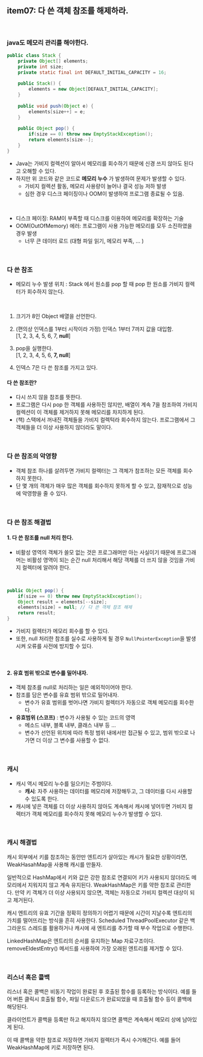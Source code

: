 ## item07: 다 쓴 객체 참조를 해제하라.

<br/>

### java도 메모리 관리를 해야한다.

```java
public class Stack {
	private Object[] elements;
	private int size;
	private static final int DEFAULT_INITIAL_CAPACITY = 16;
	
	public Stack() {
		elements = new Object[DEFAULT_INITIAL_CAPACITY];
	}
	
	public void push(Object e) {
		elements[size++] = e;
	}
	
	public Object pop() {
		if(size == 0) throw new EmptyStackException();
		return elements[size--];
	}
}
```
- Java는 가비지 컬렉션이 알아서 메모리를 회수하기 때문에 신경 쓰지 않아도 된다고 오해할 수 있다.
- 하지만 위 코드와 같은 코드로 **메모리 누수** 가 발생하여 문제가 발생할 수 있다. 
    - 가비지 컬렉션 활동, 메모리 사용량이 늘어나 결국 성능 저하 발생
    - 심한 경우 디스크 페이징이나 OOM이 발생하여 프로그램 종료될 수 있음.

<br/>

- 디스크 페이징: RAM이 부족할 때 디스크를 이용하여 메모리를 확장하는 기술
- OOM(OutOfMemory) 에러: 프로그램이 사용 가능한 메모리를 모두 소진하였을 경우 발생 
    - 너무 큰 데이터 로드 (대형 파일 읽기, 메모리 부족, ... )

<br/>

### 다 쓴 참조
- 메모리 누수 발생 위치 : Stack 에서 원소를 pop 할 때 pop 한 원소를 가비지 컬렉터가 회수하지 않는다.

<br/>

1. 크기가 8인 Object 배열을 선언한다. 

2. (편의상 인덱스를 1부터 시작이라 가정) 인덱스 1부터 7까지 값을 대입함.  
[1, 2, 3, 4, 5, 6, 7, **null**]

3. pop을 실행한다.  
[1, 2, 3, 4, 5, 6, **7, null**] 
4. 인덱스 7은 다 쓴 참조를 가지고 있다.

#### 다 쓴 참조란?
- 다시 쓰지 않을 참조를 뜻한다. 
- 프로그램은 다시 pop 한 객체를 사용하진 않지만, 배열이 계속 7을 참조하여 가비지 컬렉션이 이 객체를 제거하지 못해 메모리를 차지하게 된다. 
- (책) 스택에서 꺼내진 객체들을 가비지 컬렉턱라 회수하지 않는다. 프로그램에서 그 객체들을 더 이상 사용하지 않더라도 말이다. 

<br/>

### 다 쓴 참조의 악영향
- 객체 참조 하나를 살려두면 가비지 컬렉터는 그 객체가 참조하는 모든 객체를 회수하지 못한다.
- 단 몇 개의 객체가 매우 많은 객체를 회수하지 못하게 할 수 있고, 잠재적으로 성능에 악영향을 줄 수 있다. 

<br/>

### 다 쓴 참조 해결법
#### 1. 다 쓴 참조를 null 처리 한다.
- 비활성 영역의 객체가 쓸모 없는 것은 프로그래머만 아는 사실이기 때문에 프로그래머는 비활성 영역이 되는 순간 null 처리해서 해당 객체를 더 쓰지 않을 것임을 가비지 컬렉터에 알려야 한다. 

<br/>

```java
public Object pop() {
	if(size == 0) throw new EmptyStackException();
	Object result = elements[--size];
	elements[size] = null; // 다 쓴 객체 참조 해제 
	return result;
}
```
- 가비지 컬렉터가 메모리 회수를 할 수 있다. 
- 또한, null 처리한 참조를 실수로 사용하게 될 경우 `NullPointerException`을 발생 시켜 오류를 사전에 방지할 수 있다. 

<br/>

#### 2. 유효 범위 밖으로 변수를 밀어내자.
- 객체 참초를 null로 처리하는 일은 예외적이어야 한다. 
- 참조를 담은 변수를 유효 범위 밖으로 밀어내자.
    - 변수가 유효 범위를 벗어나면 가비지 컬렉터가 자동으로 객체 메모리를 회수한다.
- **유효범위 (스코프)** : 변수가 사용될 수 있는 코드의 영역
    - 메소드 내부, 블록 내부, 클래스 내부 등 ... 
    - 변수가 선언된 위치에 따라 특정 범위 내에서만 접근될 수 있고, 범위 밖으로 나가면 더 이상 그 변수를 사용할 수 없다.

<br/>

### 캐시
- 캐시 역시 메모리 누수를 일으키는 주범이다.
    - **캐시**: 자주 사용하는 데이터를 메모리에 저장해두고, 그 데이터를 다시 사용할 수 있도록 한다.
- 캐시에 넣은 객체를 더 이상 사용하지 않아도 계속해서 캐시에 넣어두면 가비지 컬렉터가 객체 메모리를 회수하지 못해 메모리 누수가 발생할 수 있다. 

<br/>

### 캐시 해결법
캐시 외부에서 키를 참조하는 동안만 엔트리가 살아있는 캐시가 필요한 상황이라면, WeakHasahMap을 사용해 캐시를 만들자.

일반적으로 HashMap에서 키와 값은 강한 참조로 연결되어 키가 사용되지 않더라도 메모리에서 지워지지 않고 계속 유지된다. WeakHashMap은 키를 약한 참조로 관리한다. 만약 키 객체가 더 이상 사용되지 않으면, 객체는 자동으로 가비지 컬렉션 대상이 되고 제거된다.

캐시 엔트리의 유효 기간을 정확히 정의하기 어렵기 때문에 시간이 지날수록 엔트리의 가치를 떨어뜨리는 방식을 흔히 사용한다. Scheduled ThreadPoolExecutor 같은 백그라운드 스레드를 활용하거나 캐시에 새 엔트리를 추가할 때 부수 작업으로 수행한다.  

LinkedHashMap은 엔트리의 순서를 유지하는 Map 자료구조이다. removeEldestEntry() 메서드를 사용하여 가장 오래된 엔트리를 제거할 수 있다.

<br/>

### 리스너 혹은 콜백
리스너 혹은 콜백은 비동기 작업이 완료된 후 호출된 함수를 등록하는 방식이다. 예를 들어 버튼 클릭시 호출될 함수, 파일 다운로드가 완료되었을 때 호출될 함수 등이 콜백에 해당된다. 

클라이언트가 콜백을 등록만 하고 해지하지 않으면 콜백은 계속해서 메모리 상에 남아있게 된다. 

이 때 콜백을 약한 참조로 저장하면 가비지 컬렉터가 즉시 수거해간다. 예를 들어 WeakHashMap에 키로 저장하면 된다. 





